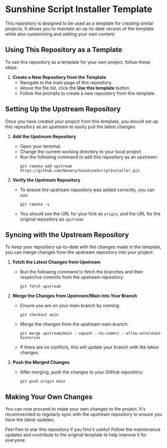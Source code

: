 # Sunshine Script Installer Template

This repository is designed to be used as a template for creating similar projects. It allows you to maintain an up-to-date version of the template while also customizing and adding your own content.

## Using This Repository as a Template

To use this repository as a template for your own project, follow these steps:

1. **Create a New Repository from the Template**
   - Navigate to the main page of this repository.
   - Above the file list, click the **Use this template** button.
   - Follow the prompts to create a new repository from this template.

## Setting Up the Upstream Repository

Once you have created your project from this template, you should set up this repository as an upstream to easily pull the latest changes:

1. **Add the Upstream Repository**
   - Open your terminal.
   - Change the current working directory to your local project.
   - Run the following command to add this repository as an upstream:
     ```
     git remote add upstream https://github.com/Nonary/SunshineScriptInstaller.git
     ```

2. **Verify the Upstream Repository**
   - To ensure the upstream repository was added correctly, you can run:
     ```
     git remote -v
     ```
   - You should see the URL for your fork as `origin`, and the URL for the original repository as `upstream`.

## Syncing with the Upstream Repository

To keep your repository up-to-date with the changes made in the template, you can merge changes from the upstream repository into your project:

1. **Fetch the Latest Changes from Upstream**
   - Run the following command to fetch the branches and their respective commits from the upstream repository:
     ```
     git fetch upstream
     ```

2. **Merge the Changes from Upstream/Main into Your Branch**
   - Ensure you are on your main branch by running:
     ```
     git checkout main
     ```
   - Merge the changes from the upstream main branch:
     ```
     git merge upstream/main --squash --no-commit --allow-unrelated-histories
     ```
   - If there are no conflicts, this will update your branch with the latest changes.

3. **Push the Merged Changes**
   - After merging, push the changes to your GitHub repository:
     ```
     git push origin main
     ```

## Making Your Own Changes

You can now proceed to make your own changes to the project. It's recommended to regularly sync with the upstream repository to ensure you have the latest updates.


Feel free to star this repository if you find it useful! Follow the maintenance updates and contribute to the original template to help improve it for everyone.
